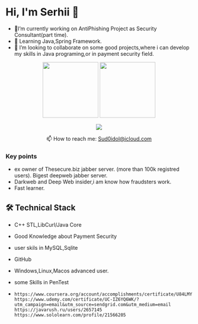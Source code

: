 

<!--
**B00ttichelli/B00ttichelli** is a ✨ _special_ ✨ repository because its `README.md` (this file) appears on your GitHub profile.

Here are some ideas to get you started:

- 🔭 I’m currently working on ...
- 🌱 I’m currently learning ...
- 👯 I’m looking to collaborate on ...
- 🤔 I’m looking for help with ...
- 💬 Ask me about ...
- 📫 How to reach me: ...
- 😄 Pronouns: ...
- ⚡ Fun fact: ...
-->

# Hi, I'm Serhii 👋
-  🔭I’m currently working on AntiPhishing Project as Security Consultant(part time). 
-  🌱 Learning Java,Spring Framework.
-  👯  I’m looking to collaborate on some good projects,where i can develop my skills in Java programing,or in payment security field.
<p align='center'>
   <a href="https://github-readme-stats.vercel.app/api?username=B00ttichelli&show_icons=true&count_private=true"><img
           height=150
           src="https://github-readme-stats.vercel.app/api?username=B00ttichelli&show_icons=true&count_private=true"/></a>
   <a href="https://github.com/B00ttichelli/github-readme-stats"><img height=150
                                                                  src="https://github-readme-stats.vercel.app/api/top-langs/?username=B00ttichelli&layout=compact"/></a>
</p>

<p align='center'>
   <a href="http://linkedin.com/in/vovnenko-sergey-308143188">
       <img src="https://img.shields.io/badge/linkedin-%230077B5.svg?&style=for-the-badge&logo=linkedin&logoColor=white"/>
   </a>
   
<p align='center'>
   📫 How to reach me: <a href='mailto:Sud0idol@icloud.com'>Sud0idol@icloud.com</a>
</p>


### Key points
*   ex owner of Thesecure.biz jabber server. (more than 100k registred users). Bigest deepweb jabber server.
*   Darkweb and Deep Web insider,i am know how fraudsters work.
*   Fast learner.

## 🛠 Technical Stack
*   C++ STL,LibCurl/Java Core 
*   Good Knowledge about Payment Security
*   user skils in MySQL,Sqlite
*   GitHub
*   Windows,Linux,Macos advanced user.
*   some Skills in PenTest


*   
      https://www.coursera.org/account/accomplishments/certificate/U84LMY8TW7PT
      https://www.udemy.com/certificate/UC-IZ6YQ6WK/?utm_campaign=email&utm_source=sendgrid.com&utm_medium=email
      https://javarush.ru/users/2657145
      https://www.sololearn.com/profile/21566205
      


